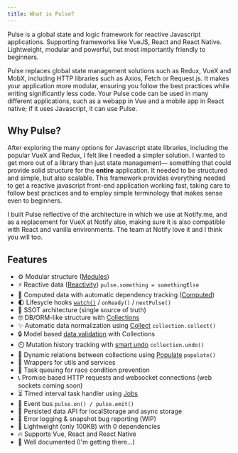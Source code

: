 ```yaml
---
title: What is Pulse?
---
```


Pulse is a global state and logic framework for reactive Javascript applications. Supporting frameworks like VueJS, React and React Native. Lightweight, modular and powerful, but most importantly friendly to beginners.

Pulse replaces global state management solutions such as Redux, VueX and MobX, including HTTP libraries such as Axios, Fetch or Request.js. It makes your application more modular, ensuring you follow the best practices while writing significantly less code. Your Pulse code can be used in many different applications, such as a webapp in Vue and a mobile app in React native; if it uses Javascript, it can use Pulse.

## Why Pulse?

After exploring the many options for Javascript state libraries, including the popular VueX and Redux, I felt like I needed a simpler solution. I wanted to get more out of a library than just state management― something that could provide solid structure for the **entire** application. It needed to be structured and simple, but also scalable. This framework provides everything needed to get a reactive javascript front-end application working fast, taking care to follow best practices and to employ simple terminology that makes sense even to beginners.

I built Pulse reflective of the architecture in which we use at Notify.me, and as a replacement for VueX at Notify also, making sure it is also compatible with React and vanilla environments. The team at Notify love it and I think you will too.

## Features

- :gear: Modular structure ([Modules](/v2/docs/modules.html))
- :zap: Reactive data ([Reactivity](/v2/docs/concepts.html#reactivity)) `pulse.something = somethingElse`
- :robot: Computed data with automatic dependency tracking ([Computed](/v2/docs/computed.html))
- :first_quarter_moon: Lifesycle hooks [`watch()`]() / `onReady()` / `nextPulse()`
- :gem: SSOT architecture (single source of truth)
- :nerd_face: DB/ORM-like structure with [Collections](/v2/docs/collections.html#collection-basics)
- :sparkles: Automatic data normalization using [Collect](/v2/docs/collections.html#what-is-data-normalization) `collection.collect()`
- :lock: Model based [data validation](/v2/docs/collections.html#models) with Collections
- :timer_clock: Mutation history tracking with [smart undo]() `collection.undo()`
- :crystal_ball: Dynamic relations between collections using [Populate]() `populate()`
- :wrench: Wrappers for utils and services
- :construction: Task queuing for race condition prevention
- :telephone_receiver: Promise based HTTP requests and websocket connections (web sockets coming soon)
- :hourglass_flowing_sand: Timed interval task handler using [Jobs]()
- :bus: Event bus `pulse.on() / pulse.emit()`
- :floppy_disk: Persisted data API for localStorage and async storage
- :closed_book: Error logging & snapshot bug reporting (WIP)
- :leaves: Lightweight (only 100KB) with 0 dependencies
- :fire: Supports Vue, React and React Native
- :yellow_heart: Well documented (I'm getting there...)

<!-- ## Is Pulse for you?

The most attractive part of Pulse for me personally is how easy it is to work with, which makes it good for a variety of different projects. Though it does scale well for applications that have many different types of data. -->
